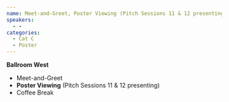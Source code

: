 ```yaml
---
name: Meet-and-Greet, Poster Viewing (Pitch Sessions 11 & 12 presenting)
speakers:
  - -
categories:
  - Cat C
  - Poster
---
```


**Ballroom West**

- Meet-and-Greet 
- **Poster Viewing** (Pitch Sessions 11 & 12 presenting) 
- Coffee Break 
